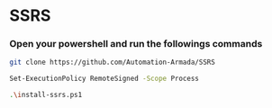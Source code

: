 # SSRS

### Open your powershell and run the followings commands 

```bash
git clone https://github.com/Automation-Armada/SSRS 
```

```bash
Set-ExecutionPolicy RemoteSigned -Scope Process
```

```bash
.\install-ssrs.ps1
```
